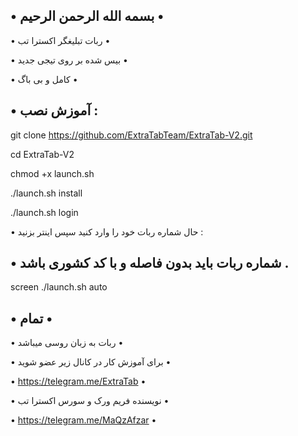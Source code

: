 • بسمه الله الرحمن الرحیم •
-------------------------------------------------------------------------

• ربات تبلیغگر اکسترا تب •

• بیس شده بر روی تیجی جدید •

• کامل و بی باگ •


• آموزش نصب :
-------------------------------------------------------------------------------

git clone https://github.com/ExtraTabTeam/ExtraTab-V2.git
 
 
cd ExtraTab-V2


chmod +x launch.sh


./launch.sh install


./launch.sh login


• حال شماره ربات خود را وارد کنید سپس اینتر بزنید :

• شماره ربات باید بدون فاصله و با کد کشوری باشد .
 ----------------------------------------------------------------------
 
screen ./launch.sh auto


• تمام •
----------------------------------------------------
• ربات به زبان روسی میباشد •

• برای آموزش کار در کانال زیر عضو شوید •

• https://telegram.me/ExtraTab •

• نویسنده فریم ورک و سورس اکسترا تب •

• https://telegram.me/MaQzAfzar •
